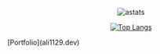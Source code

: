 <div align='center'>

![astats](https://github-readme-stats.vercel.app/api?username=ali1129js&show_icons=true&theme=radical)

[![Top Langs](https://github-readme-stats.vercel.app/api/top-langs/?username=ali1129js)](https://github.com/ali1129js/github-readme-stats)

</div>
[Portfolio](ali1129.dev)
